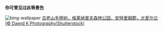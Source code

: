 
**你可曾见过此等景色**

![bing-wallpaper](https://www.bing.com/th?id=OHR.GlenariffPark_ZH-CN4667558707_1920x1080.jpg)
[古老山毛榉树，格莱纳里夫森林公园，安特里姆郡，北爱尔兰 (© Dawid K Photography/Shutterstock)](https://www.bing.com/search?q=%E6%A0%BC%E8%8E%B1%E7%BA%B3%E9%87%8C%E5%A4%AB%E6%A3%AE%E6%9E%97%E5%85%AC%E5%9B%AD+&amp;form=hpcapt&amp;mkt=zh-cn)
  